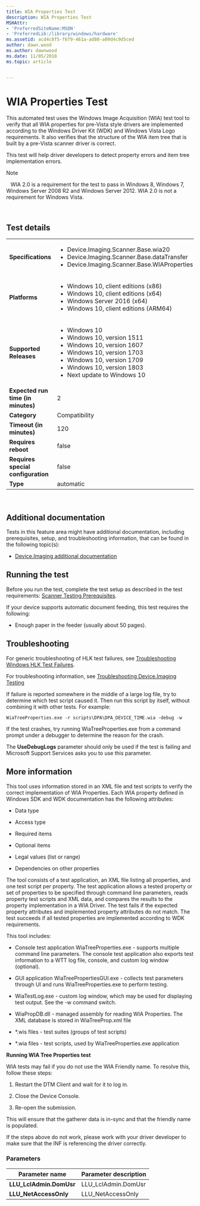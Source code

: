 ```yaml
---
title: WIA Properties Test
description: WIA Properties Test
MSHAttr:
- 'PreferredSiteName:MSDN'
- 'PreferredLib:/library/windows/hardware'
ms.assetid: acd4c8f5-f6f9-461a-ad80-a09d4c9d5ced
author: dawn.wood
ms.author: dawnwood
ms.date: 11/05/2018
ms.topic: article


---
```


# <span id="p_hlk_test.16ebf42b-f403-4cc7-bdb2-9ed1b2341841"></span>WIA Properties Test


This automated test uses the Windows Image Acquisition (WIA) test tool to verify that all WIA properties for pre-Vista style drivers are implemented according to the Windows Driver Kit (WDK) and Windows Vista Logo requirements. It also verifies that the structure of the WIA item tree that is built by a pre-Vista scanner driver is correct.

This test will help driver developers to detect property errors and item tree implementation errors.

>[!NOTE]
>  
WIA 2.0 is a requirement for the test to pass in Windows 8, Windows 7, Windows Server 2008 R2 and Windows Server 2012. WIA 2.0 is not a requirement for Windows Vista.

 

## Test details
|||
|---|---|
| **Specifications**  | <ul><li>Device.Imaging.Scanner.Base.wia20</li><li>Device.Imaging.Scanner.Base.dataTransfer</li><li>Device.Imaging.Scanner.Base.WIAProperties</li></ul> |  
| **Platforms**   | <ul><li>Windows 10, client editions (x86)</li><li>Windows 10, client editions (x64)</li><li>Windows Server 2016 (x64)</li><li>Windows 10, client editions (ARM64)</li></ul> |
| **Supported Releases** | <ul><li>Windows 10</li><li>Windows 10, version 1511</li><li>Windows 10, version 1607</li><li>Windows 10, version 1703</li><li>Windows 10, version 1709</li><li>Windows 10, version 1803</li><li>Next update to Windows 10</li></ul> |
|**Expected run time (in minutes)**| 2 |
|**Category**| Compatibility |
|**Timeout (in minutes)**| 120 |
|**Requires reboot**| false |
|**Requires special configuration**| false |
|**Type**| automatic |

 

## <span id="Additional_documentation"></span><span id="additional_documentation"></span><span id="ADDITIONAL_DOCUMENTATION"></span>Additional documentation


Tests in this feature area might have additional documentation, including prerequisites, setup, and troubleshooting information, that can be found in the following topic(s):

-   [Device.Imaging additional documentation](device-imaging-additional-documentation.md)

## <span id="Running_the_test"></span><span id="running_the_test"></span><span id="RUNNING_THE_TEST"></span>Running the test


Before you run the test, complete the test setup as described in the test requirements: [Scanner Testing Prerequisites](scanner-testing-prerequisites.md).

If your device supports automatic document feeding, this test requires the following:

-   Enough paper in the feeder (usually about 50 pages).

## <span id="Troubleshooting"></span><span id="troubleshooting"></span><span id="TROUBLESHOOTING"></span>Troubleshooting


For generic troubleshooting of HLK test failures, see [Troubleshooting Windows HLK Test Failures](..\user\troubleshooting-windows-hlk-test-failures.md).

For troubleshooting information, see [Troubleshooting Device.Imaging Testing](troubleshooting-deviceimaging-testing.md)

If failure is reported somewhere in the middle of a large log file, try to determine which test script caused it. Then run this script by itself, without combining it with other tests. For example:

``` syntax
WiaTreeProperties.exe -r scripts\DPA\DPA_DEVICE_TIME.wia -debug -w
```

If the test crashes, try running WiaTreeProperties.exe from a command prompt under a debugger to determine the reason for the crash.

The **UseDebugLogs** parameter should only be used if the test is failing and Microsoft Support Services asks you to use this parameter.

## <span id="More_information"></span><span id="more_information"></span><span id="MORE_INFORMATION"></span>More information


This tool uses information stored in an XML file and test scripts to verify the correct implementation of WIA Properties. Each WIA property defined in Windows SDK and WDK documentation has the following attributes:

-   Data type

-   Access type

-   Required items

-   Optional items

-   Legal values (list or range)

-   Dependencies on other properties

The tool consists of a test application, an XML file listing all properties, and one test script per property. The test application allows a tested property or set of properties to be specified through command line parameters, reads property test scripts and XML data, and compares the results to the property implementation in a WIA Driver. The test fails if the expected property attributes and implemented property attributes do not match. The test succeeds if all tested properties are implemented according to WDK requirements.

This tool includes:

-   Console test application WiaTreeProperties.exe - supports multiple command line parameters. The console test application also exports test information to a WTT log file, console, and custom log window (optional).

-   GUI application WiaTreePropertiesGUI.exe - collects test parameters through UI and runs WiaTreeProperties.exe to perform testing.

-   WiaTestLog.exe - custom log window, which may be used for displaying test output. See the -w command switch.

-   WiaPropDB.dll - managed assembly for reading WIA Properties. The XML database is stored in WiaTreeProp.xml file

-   \*.wis files - test suites (groups of test scripts)

-   \*.wia files - test scripts, used by WiaTreeProperties.exe application

**Running WIA Tree Properties test**

WIA tests may fail if you do not use the WIA Friendly name. To resolve this, follow these steps:

1.  Restart the DTM Client and wait for it to log in.

2.  Close the Device Console.

3.  Re-open the submission.

This will ensure that the gatherer data is in-sync and that the friendly name is populated.

If the steps above do not work, please work with your driver developer to make sure that the INF is referencing the driver correctly.

### <span id="Parameters"></span><span id="parameters"></span><span id="PARAMETERS"></span>Parameters

| Parameter name           | Parameter description |
|--------------------------|-----------------------|
| **LLU\_LclAdmin.DomUsr** | LLU\_LclAdmin.DomUsr  |
| **LLU\_NetAccessOnly**   | LLU\_NetAccessOnly    |

 

 

 






